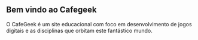 ## Bem vindo ao Cafegeek

O CafeGeek é um site educacional com foco em desenvolvimento de jogos digitais e as disciplinas que orbitam este fantástico mundo.

